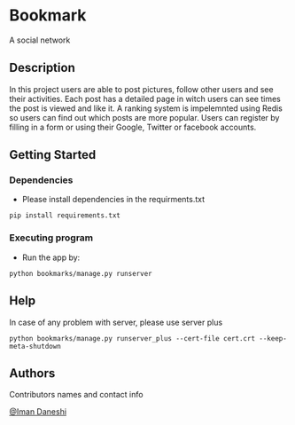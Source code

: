 # Bookmark

A social network

## Description

In this project users are able to post pictures, follow other users and see their activities. Each post has a detailed  page in witch users can see times the post is viewed and like it. A ranking system is impelemnted using Redis so users can find out which posts are more popular. Users can register by filling in a form or using their Google, Twitter or facebook accounts. 

## Getting Started

### Dependencies

* Please install dependencies in the requirments.txt
```
pip install requirements.txt
```

### Executing program

* Run the app by:
```
python bookmarks/manage.py runserver
```

## Help

In case of any problem with server, please use server plus
```
python bookmarks/manage.py runserver_plus --cert-file cert.crt --keep-meta-shutdown
```

## Authors

Contributors names and contact info

[@Iman Daneshi](https://www.linkedin.com/iman-daneshi)
